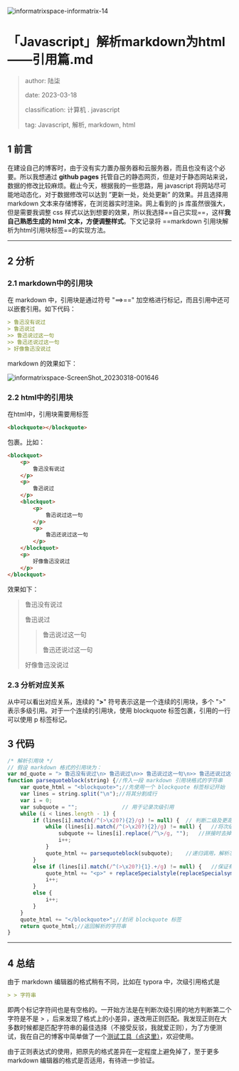 ![informatrixspace-informatrix-14](https://cdn.jsdelivr.net/gh/DaiwuShen/daiwuImageBed/blog/informatrixspace-informatrix-14.2hh2i2g4k4jk.webp)

# 「Javascript」解析markdown为html——引用篇.md

> author: 陆柒
>
> date: 2023-03-18
>
> classification: 计算机 . javascript
>
> tag: Javascript, 解析, markdown, html

## 1 前言

在建设自己的博客时，由于没有实力置办服务器和云服务器，而且也没有这个必要。所以我想通过 **github pages** 托管自己的静态网页，但是对于静态网站来说，数据的修改比较麻烦。截止今天，根据我的一些思路，用 javascript 将网站尽可能地动态化，对于数据修改可以达到 ”更新一处，处处更新” 的效果。并且选择用 markdown 文本来存储博客，在浏览器实时渲染。网上看到的 js 库虽然很强大，但是需要我调整 css 样式以达到想要的效果，所以我选择==自己实现==，这样**我自己熟悉生成的 html 文本，方便调整样式**。下文记录将 ==markdown 引用块解析为html引用块标签==的实现方法。

---



## 2 分析

### 2.1 markdown中的引用块

在 markdown 中，引用块是通过符号 "==>==" 加空格进行标记，而且引用中还可以嵌套引用。如下代码：

```markdown
> 鲁迅没有说过
> 鲁迅说过
>> 鲁迅说过这一句
>> 鲁迅还说过这一句
> 好像鲁迅没说过
```

markdown 的效果如下：

![informatrixspace-ScreenShot_20230318-001646](https://cdn.jsdelivr.net/gh/DaiwuShen/daiwuImageBed/blog/informatrixspace-ScreenShot_20230318-001646.4y9eoryci7b4.webp)

### 2.2 html中的引用块

在html中，引用块需要用标签

```html
<blockquote></blockquote>
```

包裹。比如：

```html
<blockquot>
    <p>
        鲁迅没有说过
    </p>
    <p>
        鲁迅说过
    </p>
    <blockquot>
    	<p>
            鲁迅说过这一句
        </p>
        <p>
            鲁迅还说过这一句
        </p>
    </blockquot>
    <p>
        好像鲁迅没说过
    </p>
</blockquot>
```

效果如下：


> 鲁迅没有说过
>
> 鲁迅说过
>
> > 鲁迅说过这一句
> >
> > 鲁迅还说过这一句
>
> 好像鲁迅没说过

### 2.3 分析对应关系

从中可以看出对应关系，连续的 "**>**" 符号表示这是一个连续的引用块，多个 ">" 表示多级引用。对于一个连续的引用块，使用 blockquote 标签包裹，引用的一行可以使用 p 标签标记。

## 3 代码

```javascript
/* 解析引用块 */
// 假设 markdown 格式的引用块为：
var md_quote = "> 鲁迅没有说过\n> 鲁迅说过\n>> 鲁迅说过这一句\n>> 鲁迅还说过这一句\n> 好像鲁迅没说过";
function parsequoteblock(string) {//传入一段 markdown 引用块格式的字符串
	var quote_html = "<blockquote>";//先使用一个 blockquote 标签标记开始
	var lines = string.split("\n");//将其分割成行
	var i = 0;
	var subquote = "";				// 用于记录次级引用
	while (i < lines.length - 1) {	
		if (lines[i].match(/^(>\x20?){2}/g) != null) {	// 判断二级及更高级次的引用
			while (lines[i].match(/^(>\x20?){2}/g) != null) {	//将次级引用拼接到一起
				subquote += lines[i].replace(/^\>/g, "");	//拼接时去掉开头的引用标记字符
				i++;
			}
			quote_html += parsequoteblock(subquote);	//递归调用，解析次级引用块
		}
		else if (lines[i].match(/^(>\x20?){1}.+/g) != null) {	//保证有内容再包裹为 p 标签，防止空内容的 p 标签出现
			quote_html += "<p>" + replaceSpecialstyle(replaceSpecialsymbol(lines[i].slice(2, lines[i].length))) + "</p>";//将一行文字用 p 标签包裹
			i++;
		}
		else {
			i++;
		}
	}
	quote_html += "</blockquote>";//封闭 blockquote 标签
	return quote_html;//返回解析的字符串
}
```

---



## 4 总结

由于 markdown 编辑器的格式稍有不同，比如在 typora 中，次级引用格式是

```markdown
> > 字符串
```

即两个标记字符间也是有空格的。一开始方法是在判断次级引用的地方判断第二个字符是不是 &gt; ，后来发现了格式上的小差异，遂改用正则匹配。我发现正则在大多数时候都是匹配字符串的最佳选择（不接受反驳，我就爱正则），为了方便测试，我在自己的博客中简单做了一个[测试工具（点这里）](https://www.informatrix.space/tool.html?tool=%E6%AD%A3%E5%88%99%E8%A1%A8%E8%BE%BE%E5%BC%8F%E5%9C%A8%E7%BA%BF%E6%B5%8B%E8%AF%95%E5%B7%A5%E5%85%B7)，欢迎使用。

由于正则表达式的使用，把原先的格式差异在一定程度上避免掉了，至于更多 markdown 编辑器的格式是否适用，有待进一步验证。